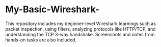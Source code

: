 # My-Basic-Wireshark-
This repository includes my beginner-level Wireshark learnings such as packet inspection, using filters, analyzing protocols like HTTP/TCP, and understanding the TCP 3-way handshake. Screenshots and notes from hands-on tasks are also included.
